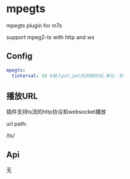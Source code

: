 # mpegts
mpegts plugin for m7s

support mpeg2-ts with http and ws

## Config

```yaml
mpegts:
  tinterval: 10 #插入pat,pmt的间隔时间,单位：秒
```

## 播放URL

插件支持ts流的http协议和websocket播放

url path:

/ts/<stream path>

## Api

无